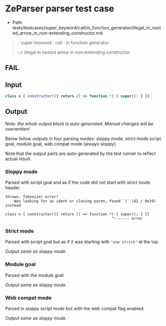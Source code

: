 # ZeParser parser test case

- Path: tests/testcases/super_keyword/call/in_function_generator/illegal_in_nested_arrow_in_non-extending_constructor.md

> :: super keyword : call : in function generator
>
> ::> illegal in nested arrow in non-extending constructor
## FAIL

## Input


`````js
class x { constructor(){ return () => function *) { super(); } }}
`````

## Output

_Note: the whole output block is auto-generated. Manual changes will be overwritten!_

Below follow outputs in four parsing modes: sloppy mode, strict mode script goal, module goal, web compat mode (always sloppy).

Note that the output parts are auto-generated by the test runner to reflect actual result.

### Sloppy mode

Parsed with script goal and as if the code did not start with strict mode header.

`````
throws: Tokenizer error!
    Was looking for an ident or closing paren, found `)` (41 / 0x29) instead

class x { constructor(){ return () => function *) { super(); } }}
                                                ^------- error
`````

### Strict mode

Parsed with script goal but as if it was starting with `"use strict"` at the top.

_Output same as sloppy mode._

### Module goal

Parsed with the module goal.

_Output same as sloppy mode._

### Web compat mode

Parsed in sloppy script mode but with the web compat flag enabled.

_Output same as sloppy mode._

